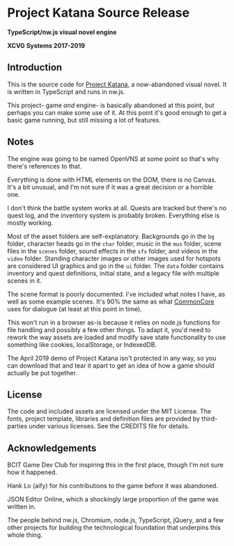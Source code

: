 # Project Katana Source Release

**TypeScript/nw.js visual novel engine**

**XCVG Systems 2017-2019**

## Introduction

This is the source code for [Project Katana](https://xcvg.itch.io/katana), a now-abandoned visual novel. It is written in TypeScript and runs in nw.js. 

This project- game *and* engine- is basically abandoned at this point, but perhaps you can make some use of it. At this point it's good enough to get a basic game running, but still missing a lot of features.

## Notes

The engine was going to be named OpenVNS at some point so that's why there's references to that.

Everything is done with HTML elements on the DOM, there is no Canvas. It's a bit unusual, and I'm not sure if it was a great decision or a horrible one.

I don't think the battle system works at all. Quests are tracked but there's no quest log, and the inventory system is probably broken. Everything else is mostly working.

Most of the asset folders are self-explanatory. Backgrounds go in the `bg` folder, character heads go in the `char` folder, music in the `mus` folder, scene files in the `scenes` folder, sound effects in the `sfx` folder, and videos in the `video` folder. Standing character images or other images used for hotspots are considered UI graphics and go in the `ui` folder. The `data` folder contains inventory and quest definitions, initial state, and a legacy file with multiple scenes in it.

The scene format is poorly documented. I've included what notes I have, as well as some example scenes. It's 90% the same as what [CommonCore](https://github.com/XCVG/commoncore/) uses for dialogue (at least at this point in time).

This won't run in a browser as-is because it relies on node.js functions for file handling and possibly a few other things. To adapt it, you'd need to rework the way assets are loaded and modify save state functionality to use something like cookies, localStorage, or IndexedDB.

The April 2019 demo of Project Katana isn't protected in any way, so you can download that and tear it apart to get an idea of how a game should actually be put together.

## License

The code and included assets are licensed under the MIT License. The fonts, project template, libraries and definition files are provided by third-parties under various licenses. See the CREDITS file for details.

## Acknowledgements

BCIT Game Dev Club for inspiring this in the first place, though I'm not sure how it happened.

Hank Lo (aify) for his contributions to the game before it was abandoned.

JSON Editor Online, which a shockingly large proportion of the game was written in.

The people behind nw.js, Chromium, node.js, TypeScript, jQuery, and a few other projects for building the technological foundation that underpins this whole thing.